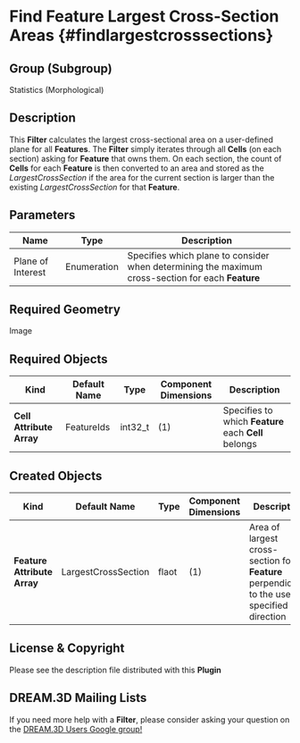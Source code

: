 Find Feature Largest Cross-Section Areas {#findlargestcrosssections}
=============

## Group (Subgroup) ##

Statistics (Morphological)

## Description ##

This **Filter** calculates the largest cross-sectional area on a user-defined plane for all **Features**.  The **Filter** simply iterates through all **Cells** (on each section) asking for **Feature** that owns them.  On each section, the count of **Cells** for each **Feature** is then converted to an area and stored as the *LargestCrossSection* if the area for the current section is larger than the existing *LargestCrossSection* for that **Feature**.

## Parameters ##

| Name | Type | Description |
|------|------| ----------- |
| Plane of Interest | Enumeration | Specifies which plane to consider when determining the maximum cross-section for each **Feature** |

## Required Geometry ##

Image 

## Required Objects ##

| Kind | Default Name | Type | Component Dimensions | Description |
|------|--------------|------|----------------------|-------------|
| **Cell Attribute Array** | FeatureIds | int32_t | (1) | Specifies to which **Feature** each **Cell** belongs |

## Created Objects ##

| Kind | Default Name | Type | Component Dimensions | Description |
|------|--------------|------|----------------------|-------------|
| **Feature Attribute Array** | LargestCrossSection | flaot | (1) | Area of largest cross-section for **Feature** perpendicular to the user specified direction |


## License & Copyright ##

Please see the description file distributed with this **Plugin**

## DREAM.3D Mailing Lists ##

If you need more help with a **Filter**, please consider asking your question on the [DREAM.3D Users Google group!](https://groups.google.com/forum/?hl=en#!forum/dream3d-users)


